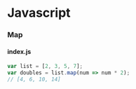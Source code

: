 # Javascript

### Map

#### index.js
```javascript
var list = [2, 3, 5, 7];
var doubles = list.map(num => num * 2);
// [4, 6, 10, 14]
```

